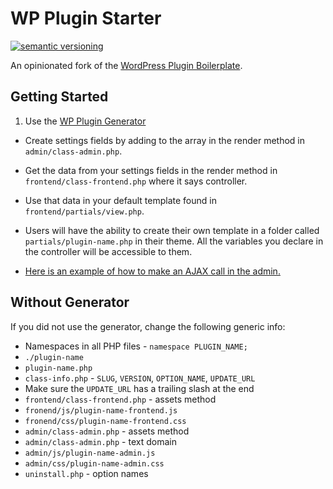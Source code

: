 # WP Plugin Starter

[![semantic versioning](https://img.shields.io/github/release/joshcummingsdesign/wp-plugin-starter.svg)](https://github.com/joshcummingsdesign/wp-plugin-starter)

An opinionated fork of the [WordPress Plugin Boilerplate](https://github.com/DevinVinson/WordPress-Plugin-Boilerplate).

## Getting Started

1. Use the [WP Plugin Generator](https://joshcummingsdesign.com/plugin-generator)

* Create settings fields by adding to the array in the render method in `admin/class-admin.php`.

* Get the data from your settings fields in the render method in `frontend/class-frontend.php` where it says controller.

* Use that data in your default template found in `frontend/partials/view.php`.

* Users will have the ability to create their own template in a folder called `partials/plugin-name.php` in their theme. All the variables you declare in the controller will be accessible to them.

* [Here is an example of how to make an AJAX call in the admin.](https://github.com/joshcummingsdesign/wp-plugin-starter/issues/17)

## Without Generator

If you did not use the generator, change the following generic info:
  * Namespaces in all PHP files - `namespace PLUGIN_NAME;`
  * `./plugin-name`
  * `plugin-name.php`
  * `class-info.php` - `SLUG`, `VERSION`, `OPTION_NAME`, `UPDATE_URL`
  * Make sure the `UPDATE_URL` has a trailing slash at the end
  * `frontend/class-frontend.php` - assets method
  * `fronend/js/plugin-name-frontend.js`
  * `fronend/css/plugin-name-frontend.css`
  * `admin/class-admin.php` - assets method
  * `admin/class-admin.php` - text domain
  * `admin/js/plugin-name-admin.js`
  * `admin/css/plugin-name-admin.css`
  * `uninstall.php` - option names

